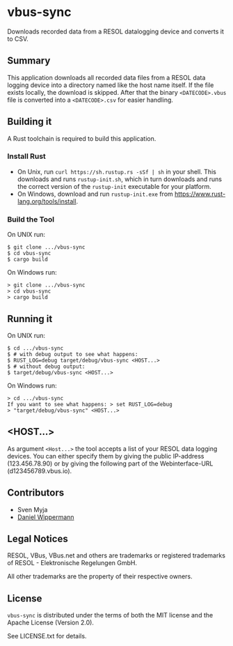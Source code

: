 # vbus-sync

Downloads recorded data from a RESOL datalogging device and converts it to CSV.


## Summary

This application downloads all recorded data files from a RESOL data logging device into a
directory named like the host name itself. If the file exists locally, the download is skipped.
After that the binary `<DATECODE>.vbus` file is converted into a `<DATECODE>.csv` for easier
handling.


## Building it

A Rust toolchain is required to build this application.
### Install Rust
* On Unix, run `curl https://sh.rustup.rs -sSf | sh` in your shell. This downloads and runs `rustup-init.sh`, which in turn downloads and runs the correct version of the `rustup-init` executable for your platform.
* On Windows, download and run `rustup-init.exe` from https://www.rust-lang.org/tools/install.

### Build the Tool

On UNIX run:
```
$ git clone .../vbus-sync
$ cd vbus-sync
$ cargo build
```
On Windows run:
```
> git clone .../vbus-sync
> cd vbus-sync
> cargo build
```

## Running it

On UNIX run:
```
$ cd .../vbus-sync
$ # with debug output to see what happens:
$ RUST_LOG=debug target/debug/vbus-sync <HOST...>
$ # without debug output:
$ target/debug/vbus-sync <HOST...>
```
On Windows run:
```
> cd .../vbus-sync
If you want to see what happens: > set RUST_LOG=debug
> "target/debug/vbus-sync" <HOST...>
```

## <HOST...>
As argument `<Host...>` the tool accepts a list of your RESOL data logging devices. You can either specify them by giving the public IP-address (123.456.78.90) or by giving the following part of the Webinterface-URL (d123456789.vbus.io).


## Contributors

- Sven Myja
- [Daniel Wippermann](https://github.com/danielwippermann)


## Legal Notices

RESOL, VBus, VBus.net and others are trademarks or registered trademarks of RESOL - Elektronische Regelungen GmbH.

All other trademarks are the property of their respective owners.


## License

`vbus-sync` is distributed under the terms of both the MIT license and the
Apache License (Version 2.0).

See LICENSE.txt for details.
